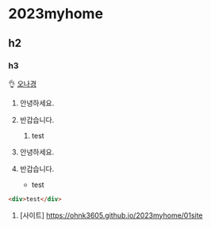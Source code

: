 # 2023myhome
## h2
### h3
👌
[오나경](https://github.com/ohnk3605)
1. 안녕하세요.
1. 반갑습니다.
   1. test

1. 안녕하세요.
1. 반갑습니다.
   - test

``` html
<div>test</div>
 ``` 

1. [사이트] https://ohnk3605.github.io/2023myhome/01site